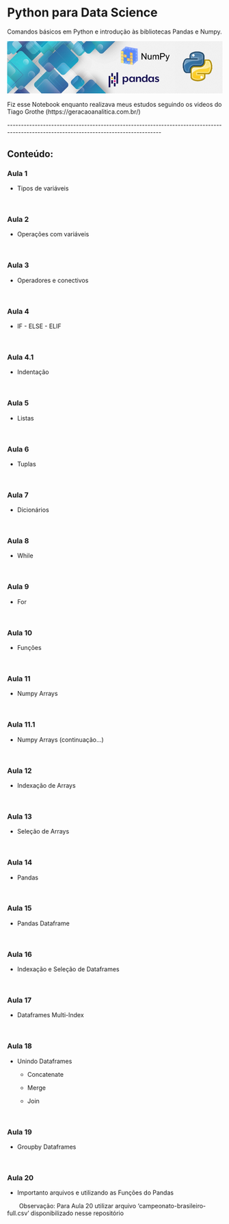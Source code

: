 # Python para Data Science
Comandos básicos em Python e introdução às bibliotecas Pandas e Numpy.
<p align="center">
  <img src="banner2.jpg" >
</p>
<p>Fiz esse Notebook enquanto realizava meus estudos seguindo os videos do Tiago Grothe (https://geracaoanalitica.com.br/)</p>

<p>--------------------------------------------------------------------------------------------------------------------------------------</p>

<h2>Conteúdo:</h2>

<h3><b>Aula 1</b></h3>
<ul><li>Tipos de variáveis</li></ul>
</br>
<h3><b>Aula 2</b></h3>
<ul><li>Operações com variáveis</li></ul>
</br>
<h3><b>Aula 3</b></h3>
<ul><li>Operadores e conectivos</li></ul>
</br>
<h3><b>Aula 4</b></h3>
<ul><li>IF - ELSE - ELIF</li></ul>
</br>
<h3><b>Aula 4.1</b></h3>
<ul><li>Indentação</li></ul>
</br>
<h3><b>Aula 5</b></h3>
<ul><li>Listas</li></ul>
</br>
<h3><b>Aula 6</b></h3>
<ul><li>Tuplas</li></ul>
</br>
<h3><b>Aula 7</b></h3>
<ul><li>Dicionários</li></ul>
</br>
<h3><b>Aula 8</b></h3>
<ul><li>While</li></ul>
</br>
<h3><b>Aula 9</b></h3>
<ul><li>For</li></ul>
</br>
<h3><b>Aula 10</b></h3>
<ul><li>Funções</li></ul>
</br>
<h3><b>Aula 11</b></h3>
<ul><li>Numpy Arrays</li></ul>
</br>
<h3><b>Aula 11.1</b></h3>
<ul><li>Numpy Arrays (continuação...)</li></ul>
</br>
<h3><b>Aula 12</b></h3>
<ul><li>Indexação de Arrays</li></ul>
</br>
<h3><b>Aula 13</b></h3>
<ul><li>Seleção de Arrays</li></ul>
</br>
<h3><b>Aula 14</b></h3>
<ul><li>Pandas</li></ul>
</br>
<h3><b>Aula 15</b></h3>
<ul><li>Pandas Dataframe</li></ul>
</br>
<h3><b>Aula 16</b></h3>
<ul><li>Indexação e Seleção de Dataframes</li></ul>
</br>
<h3><b>Aula 17</b></h3>
<ul><li>Dataframes Multi-Index</li></ul>
</br>
<h3><b>Aula 18</b></h3>
<ul><li>Unindo Dataframes</li>
    <ul><li>Concatenate</li></ul>
    <ul><li>Merge</li></ul>
    <ul><li>Join</li></ul>
</ul>
</br>
<h3><b>Aula 19</b></h3>
<ul><li>Groupby Dataframes</li></ul>
</br>
<h3><b>Aula 20</b></h3>
<ul><li>Importanto arquivos e utilizando as Funções do Pandas</li></ul>
<p>&emsp;&emsp;Observação: Para Aula 20 utilizar arquivo ‘campeonato-brasileiro-full.csv’ disponibilizado nesse repositório</p>

